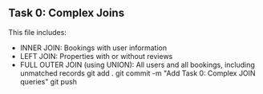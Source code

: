 ## Task 0: Complex Joins

This file includes:
- INNER JOIN: Bookings with user information
- LEFT JOIN: Properties with or without reviews
- FULL OUTER JOIN (using UNION): All users and all bookings, including unmatched records
git add .
git commit -m "Add Task 0: Complex JOIN queries"
git push

